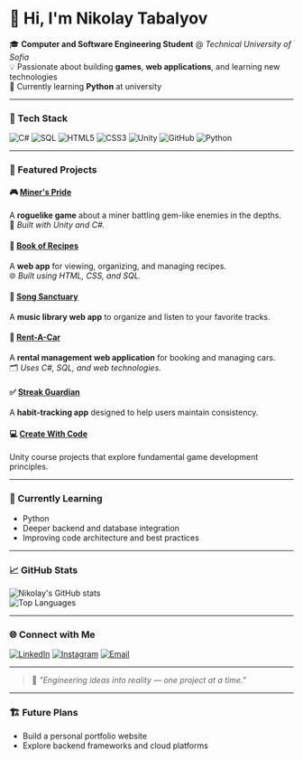 # 👋 Hi, I'm Nikolay Tabalyov

🎓 **Computer and Software Engineering Student** @ *Technical University of Sofia*  
💡 Passionate about building **games**, **web applications**, and learning new technologies  
🐍 Currently learning **Python** at university  

---

### 🧰 Tech Stack
![C#](https://img.shields.io/badge/C%23-239120?style=for-the-badge&logo=c-sharp&logoColor=white)
![SQL](https://img.shields.io/badge/SQL-025E8C?style=for-the-badge&logo=postgresql&logoColor=white)
![HTML5](https://img.shields.io/badge/HTML5-E34F26?style=for-the-badge&logo=html5&logoColor=white)
![CSS3](https://img.shields.io/badge/CSS3-1572B6?style=for-the-badge&logo=css3&logoColor=white)
![Unity](https://img.shields.io/badge/Unity-000000?style=for-the-badge&logo=unity&logoColor=white)
![GitHub](https://img.shields.io/badge/GitHub-181717?style=for-the-badge&logo=github&logoColor=white)
![Python](https://img.shields.io/badge/Python-3776AB?style=for-the-badge&logo=python&logoColor=white)

---

### 🚀 Featured Projects

#### 🎮 [Miner's Pride](https://github.com/nikolaytabalyov/Miner-s-Pride)
A **roguelike game** about a miner battling gem-like enemies in the depths.  
🧱 *Built with Unity and C#.*

#### 🍲 [Book of Recipes](https://github.com/DaniDagami/TheBookOfRecipes)
A **web app** for viewing, organizing, and managing recipes.  
🌐 *Built using HTML, CSS, and SQL.*

#### 🎵 [Song Sanctuary](https://github.com/DaniDagami/SongSanctuary)
A **music library web app** to organize and listen to your favorite tracks.

#### 🚗 [Rent-A-Car](https://github.com/nikolaytabalyov/Rent-A-Car)
A **rental management web application** for booking and managing cars.  
🗂 *Uses C#, SQL, and web technologies.*

#### ✅ [Streak Guardian](https://github.com/nikolaytabalyov/StreakGuardian)
A **habit-tracking app** designed to help users maintain consistency.

#### 💻 [Create With Code](https://github.com/nikolaytabalyov/CreateWithCode-CourseByUnity)
Unity course projects that explore fundamental game development principles.

---

### 🧠 Currently Learning
- Python  
- Deeper backend and database integration  
- Improving code architecture and best practices  

---

### 📈 GitHub Stats

![Nikolay's GitHub stats](https://github-readme-stats.vercel.app/api?username=nikolaytabalyov&show_icons=true&theme=tokyonight)  
![Top Languages](https://github-readme-stats.vercel.app/api/top-langs/?username=nikolaytabalyov&layout=compact&theme=tokyonight)

---

### 🌐 Connect with Me
[![LinkedIn](https://img.shields.io/badge/LinkedIn-blue?style=for-the-badge&logo=linkedin)](https://www.linkedin.com/in/nikolay-tabalyov/)
[![Instagram](https://img.shields.io/badge/Instagram-E4405F?style=for-the-badge&logo=instagram&logoColor=white)](https://www.instagram.com/nikolay_tabalyov/)
[![Email](https://img.shields.io/badge/Email-D14836?style=for-the-badge&logo=gmail&logoColor=white)](mailto:nikolay.tabalyov0@gmail.com)

---

> 💬 *"Engineering ideas into reality — one project at a time."*

---

### 🏗️ Future Plans
- Build a personal portfolio website  
- Explore backend frameworks and cloud platforms 
